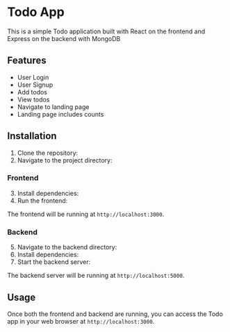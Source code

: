 # Todo App

This is a simple Todo application built with React on the frontend and Express on the backend with MongoDB

## Features

- User Login 
- User Signup
- Add todos
- View todos
- Navigate to landing page
- Landing page includes counts

## Installation

1. Clone the repository:
2. Navigate to the project directory:

### Frontend

3. Install dependencies:
4. Run the frontend:

The frontend will be running at `http://localhost:3000`.

### Backend

5. Navigate to the backend directory:
6. Install dependencies:
7. Start the backend server:

The backend server will be running at `http://localhost:5000`.

## Usage

Once both the frontend and backend are running, you can access the Todo app in your web browser at `http://localhost:3000`. 